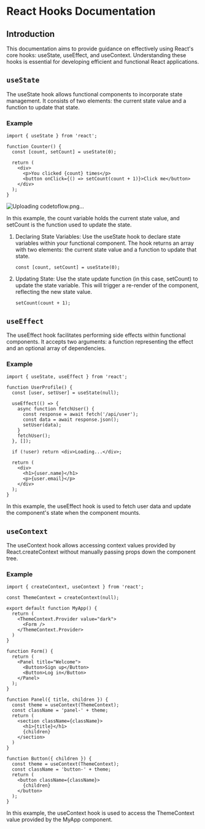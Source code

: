 # React Hooks Documentation
## Introduction
This documentation aims to provide guidance on effectively using React's core hooks: useState, useEffect, and useContext. Understanding these hooks is essential for developing efficient and functional React applications.

## `useState`
The useState hook allows functional components to incorporate state management. It consists of two elements: the current state value and a function to update that state.

### Example
```react
import { useState } from 'react';

function Counter() {
  const [count, setCount] = useState(0);

  return (
    <div>
      <p>You clicked {count} times</p>
      <button onClick={() => setCount(count + 1)}>Click me</button>
    </div>
  );
}
```
![Uploading codetoflow.png…]()


In this example, the count variable holds the current state value, and setCount is the function used to update the state.
1. Declaring State Variables: Use the useState hook to declare state variables within your functional component. The hook returns an array with two elements: the current state value and a function to update that state.
   ```react
   const [count, setCount] = useState(0);
   ```
2. Updating State: Use the state update function (in this case, setCount) to update the state variable. This will trigger a re-render of the component, reflecting the new state value.
    ```react
    setCount(count + 1);
    ```


## `useEffect`
The useEffect hook facilitates performing side effects within functional components. It accepts two arguments: a function representing the effect and an optional array of dependencies.

### Example
```react
import { useState, useEffect } from 'react';

function UserProfile() {
  const [user, setUser] = useState(null);

  useEffect(() => {
    async function fetchUser() {
      const response = await fetch('/api/user');
      const data = await response.json();
      setUser(data);
    }
    fetchUser();
  }, []);

  if (!user) return <div>Loading...</div>;

  return (
    <div>
      <h1>{user.name}</h1>
      <p>{user.email}</p>
    </div>
  );
}
```
In this example, the useEffect hook is used to fetch user data and update the component's state when the component mounts.

## `useContext`
The useContext hook allows accessing context values provided by React.createContext without manually passing props down the component tree.

### Example
```react
import { createContext, useContext } from 'react';

const ThemeContext = createContext(null);

export default function MyApp() {
  return (
    <ThemeContext.Provider value="dark">
      <Form />
    </ThemeContext.Provider>
  )
}

function Form() {
  return (
    <Panel title="Welcome">
      <Button>Sign up</Button>
      <Button>Log in</Button>
    </Panel>
  );
}

function Panel({ title, children }) {
  const theme = useContext(ThemeContext);
  const className = 'panel-' + theme;
  return (
    <section className={className}>
      <h1>{title}</h1>
      {children}
    </section>
  )
}

function Button({ children }) {
  const theme = useContext(ThemeContext);
  const className = 'button-' + theme;
  return (
    <button className={className}>
      {children}
    </button>
  );
}
```
In this example, the useContext hook is used to access the ThemeContext value provided by the MyApp component.

